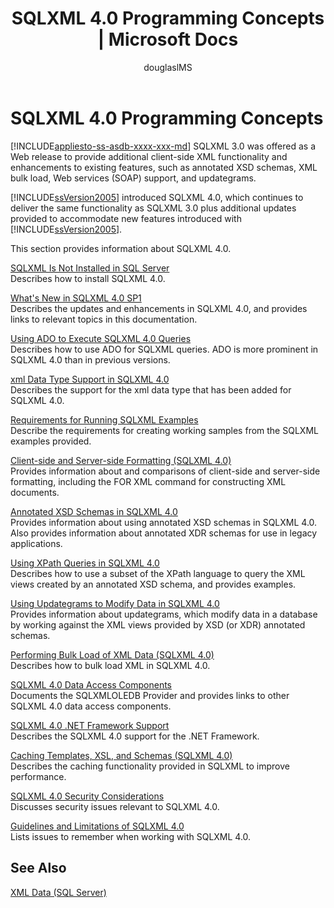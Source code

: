﻿---
title: "SQLXML 4.0 Programming Concepts | Microsoft Docs"
ms.custom: ""
ms.date: "03/06/2017"
ms.prod: sql
ms.prod_service: "database-engine, sql-database"
ms.component: "sqlxml"
ms.reviewer: ""
ms.suite: "sql"
ms.technology: xml
ms.tgt_pltfrm: ""
ms.topic: "reference"
helpviewer_keywords: 
  - "SQLXML, about SQLXML"
  - "SQLXML"
ms.assetid: 5a11cda2-b8a3-4453-848f-641afdaa7024
caps.latest.revision: 38
author: "douglaslMS"
ms.author: "douglasl"
manager: craigg
monikerRange: "= azuresqldb-current || >= sql-server-2016 || = sqlallproducts-allversions"
---
# SQLXML 4.0 Programming Concepts
[!INCLUDE[appliesto-ss-asdb-xxxx-xxx-md](../../includes/appliesto-ss-asdb-xxxx-xxx-md.md)]
  SQLXML 3.0 was offered as a Web release to provide additional client-side XML functionality and enhancements to existing features, such as annotated XSD schemas, XML bulk load, Web services (SOAP) support, and updategrams.  
  
 [!INCLUDE[ssVersion2005](../../includes/ssversion2005-md.md)] introduced SQLXML 4.0, which continues to deliver the same functionality as SQLXML 3.0 plus additional updates provided to accommodate new features introduced with [!INCLUDE[ssVersion2005](../../includes/ssversion2005-md.md)].  
  
 This section provides information about SQLXML 4.0.  
  
 [SQLXML Is Not Installed in SQL Server](../../relational-databases/sqlxml/sqlxml-is-not-installed-in-sql-server.md)  
 Describes how to install SQLXML 4.0.  
  
 [What's New in SQLXML 4.0 SP1](../../relational-databases/sqlxml/what-s-new-in-sqlxml-4-0-sp1.md)  
 Describes the updates and enhancements in SQLXML 4.0, and provides links to relevant topics in this documentation.  
  
 [Using ADO to Execute SQLXML 4.0 Queries](../../relational-databases/sqlxml/using-ado-to-execute-sqlxml-4-0-queries.md)  
 Describes how to use ADO for SQLXML queries. ADO is more prominent in SQLXML 4.0 than in previous versions.  
  
 [xml Data Type Support in SQLXML 4.0](../../relational-databases/sqlxml/xml-data-type-support-in-sqlxml-4-0.md)  
 Describes the support for the xml data type that has been added for SQLXML 4.0.  
  
 [Requirements for Running SQLXML Examples](../../relational-databases/sqlxml/requirements-for-running-sqlxml-examples.md)  
 Describe the requirements for creating working samples from the SQLXML examples provided.  
  
 [Client-side and Server-side Formatting &#40;SQLXML 4.0&#41;](../../relational-databases/sqlxml/formatting/client-side-and-server-side-formatting-sqlxml-4-0.md)  
 Provides information about and comparisons of client-side and server-side formatting, including the FOR XML command for constructing XML documents.  
  
 [Annotated XSD Schemas in SQLXML 4.0](../../relational-databases/sqlxml/annotated-xsd-schemas/annotated-xsd-schemas-in-sqlxml-4-0.md)  
 Provides information about using annotated XSD schemas in SQLXML 4.0. Also provides information about annotated XDR schemas for use in legacy applications.  
  
 [Using XPath Queries in SQLXML 4.0](../../relational-databases/sqlxml-annotated-xsd-schemas-xpath-queries/using-xpath-queries-in-sqlxml-4-0.md)  
 Describes how to use a subset of the XPath language to query the XML views created by an annotated XSD schema, and provides examples.  
  
 [Using Updategrams to Modify Data in SQLXML 4.0](../../relational-databases/sqlxml-annotated-xsd-schemas-xpath-queries/updategrams/using-updategrams-to-modify-data-in-sqlxml-4-0.md)  
 Provides information about updategrams, which modify data in a database by working against the XML views provided by XSD (or XDR) annotated schemas.  
  
 [Performing Bulk Load of XML Data &#40;SQLXML 4.0&#41;](../../relational-databases/sqlxml-annotated-xsd-schemas-xpath-queries/bulk-load-xml/performing-bulk-load-of-xml-data-sqlxml-4-0.md)  
 Describes how to bulk load XML in SQLXML 4.0.  
  
 [SQLXML 4.0 Data Access Components](../../relational-databases/sqlxml-annotated-xsd-schemas-xpath-queries/data-access-components-provider/sqlxml-4-0-data-access-components-sqlxmloledb-provider.md)  
 Documents the SQLXMLOLEDB Provider and provides links to other SQLXML 4.0 data access components.  
  
 [SQLXML 4.0 .NET Framework Support](http://msdn.microsoft.com/library/c18cf801-f893-4fbc-8e2b-c563f6108acf)  
 Describes the SQLXML 4.0 support for the .NET Framework.  
  
 [Caching Templates, XSL, and Schemas &#40;SQLXML 4.0&#41;](../../relational-databases/sqlxml-annotated-xsd-schemas-xpath-queries/caching-templates-xml-schemas/caching-templates-xsl-and-schemas-sqlxml-4-0.md)  
 Describes the caching functionality provided in SQLXML to improve performance.  
  
 [SQLXML 4.0 Security Considerations](../../relational-databases/sqlxml-annotated-xsd-schemas-xpath-queries/security/sqlxml-4-0-security-considerations.md)  
 Discusses security issues relevant to SQLXML 4.0.  
  
 [Guidelines and Limitations of SQLXML 4.0](../../relational-databases/sqlxml-annotated-xsd-schemas-xpath-queries/guidelines-and-limitations-of-sqlxml-4-0.md)  
 Lists issues to remember when working with SQLXML 4.0.  
  
## See Also  
 [XML Data &#40;SQL Server&#41;](../../relational-databases/xml/xml-data-sql-server.md)  
  
  
